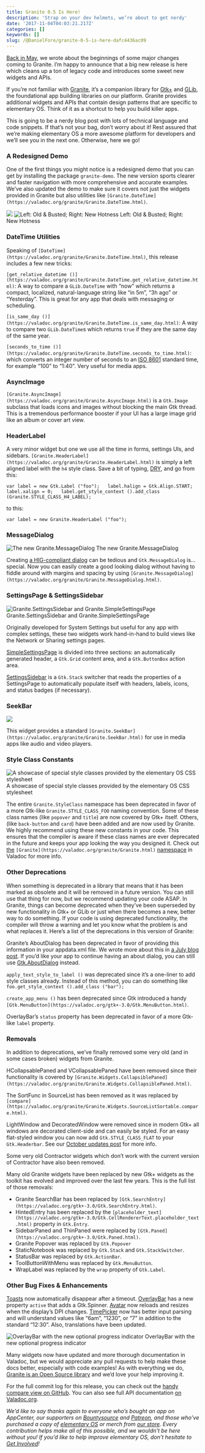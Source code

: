 ```yaml
---
title: Granite 0.5 Is Here!
description: 'Strap on your dev helmets, we’re about to get nerdy'
date: '2017-11-04T04:03:21.217Z'
categories: []
keywords: []
slug: /@DanielFore/granite-0-5-is-here-dafc4436ac09
---
```


[Back in May](https://medium.com/elementaryos/making-granite-a-better-library-8b925859e9fb), we wrote about the beginnings of some major changes coming to Granite. I’m happy to announce that a big new release is here which cleans up a ton of legacy code and introduces some sweet new widgets and APIs.

If you’re not familiar with [Granite](https://valadoc.org/granite/index.htm), it’s a companion library for [Gtk+](https://valadoc.org/gtk+-3.0/Gtk.html) and [GLib](https://valadoc.org/glib-2.0/index.htm), the foundational app building libraries on our platform. Granite provides additional widgets and APIs that contain design patterns that are specific to elementary OS. Think of it as a shortcut to help you build killer apps.

This is going to be a nerdy blog post with lots of technical language and code snippets. If that’s not your bag, don’t worry about it! Rest assured that we’re making elementary OS a more awesome platform for developers and we’ll see you in the next one. Otherwise, here we go!

### A Redesigned Demo

One of the first things you might notice is a redesigned demo that you can get by installing the package `granite-demo`. The new version sports clearer and faster navigation with more comprehensive and accurate examples. We’ve also updated the demo to make sure it covers not just the widgets provided in Granite but also utilities like `[Granite.DateTime](https://valadoc.org/granite/Granite.DateTime.html)`.

![](https://cdn-images-1.medium.com/max/600/1*Rxru9XbAm8j7zvvP2bsZQA.png)
![Left: Old & Busted; Right: New Hotness](https://cdn-images-1.medium.com/max/600/1*JNFBQ4FvQkilBAWowo-Uyw.png)
Left: Old & Busted; Right: New Hotness

### DateTime Utilities

Speaking of `[DateTime](https://valadoc.org/granite/Granite.DateTime.html)`, this release includes a few new tricks:

`[get_relative_datetime ()](https://valadoc.org/granite/Granite.DateTime.get_relative_datetime.html)`: A way to compare a `GLib.DateTime` with “now” which returns a compact, localized, natural-language string like “in 5m”, “3h ago” or “Yesterday”. This is great for any app that deals with messaging or scheduling.

`[is_same_day ()](https://valadoc.org/granite/Granite.DateTime.is_same_day.html)`: A way to compare two `GLib.DateTime`s which returns `true` if they are the same day of the same year.

`[seconds_to_time ()](https://valadoc.org/granite/Granite.DateTime.seconds_to_time.html)`: which converts an integer number of seconds to an [ISO 8601](https://en.wikipedia.org/wiki/ISO_8601) standard time, for example “100” to “1:40". Very useful for media apps.

### AsyncImage

`[Granite.AsyncImage](https://valadoc.org/granite/Granite.AsyncImage.html)` is a `Gtk.Image` subclass that loads icons and images without blocking the main Gtk thread. This is a tremendous performance booster if your UI has a large image grid like an album or cover art view.

### HeaderLabel

A very minor widget but one we use all the time in forms, settings UIs, and sidebars. `[Granite.HeaderLabel](https://valadoc.org/granite/Granite.HeaderLabel.html)` is simply a left aligned label with the `h4` style class. Save a bit of typing, [DRY](https://en.wikipedia.org/wiki/Don%27t_repeat_yourself), and go from this:

`var label = new Gtk.Label ("foo");  
label.halign = Gtk.Align.START;  
label.xalign = 0;  
label.get_style_context ().add_class (Granite.STYLE_CLASS_H4_LABEL);`

to this:

`var label = new Granite.HeaderLabel ("foo");`

### MessageDialog

![The new Granite.MessageDialog](https://cdn-images-1.medium.com/max/800/1*fC1Vtx2WdICOd_JnpEYStQ.png)
The new Granite.MessageDialog

Creating [a HIG-compliant dialog](https://elementary.io/docs/human-interface-guidelines#dialogs) can be tedious and `Gtk.MessageDialog` is… special. Now you can easily create a good looking dialog without having to fiddle around with margins and spacing by using `[Granite.MessageDialog](https://valadoc.org/granite/Granite.MessageDialog.html)`.

### SettingsPage & SettingsSidebar

![Granite.SettingsSidebar and Granite.SimpleSettingsPage](https://cdn-images-1.medium.com/max/800/1*MeWwadVE13jhtzAag0Fq9g.png)
Granite.SettingsSidebar and Granite.SimpleSettingsPage

Originally developed for System Settings but useful for any app with complex settings, these two widgets work hand-in-hand to build views like the Network or Sharing settings pages.

[SimpleSettingsPage](https://valadoc.org/granite/Granite.SimpleSettingsPage.html) is divided into three sections: an automatically generated header, a `Gtk.Grid` content area, and a `Gtk.ButtonBox` action area.

[SettingsSidebar](https://valadoc.org/granite/Granite.SettingsSidebar.html) is a `Gtk.Stack` switcher that reads the properties of a SettingsPage to automatically populate itself with headers, labels, icons, and status badges (if necessary).

### SeekBar

![](https://cdn-images-1.medium.com/max/800/1*ng4LKKrzavav_MPPuKr0jw.png)

This widget provides a standard `[Granite.SeekBar](https://valadoc.org/granite/Granite.SeekBar.html)` for use in media apps like audio and video players.

### Style Class Constants

![A showcase of special style classes provided by the elementary OS CSS stylesheet](https://cdn-images-1.medium.com/max/800/1*Cwr6T4zzw1ZtQhy7w4FaoQ.png)
A showcase of special style classes provided by the elementary OS CSS stylesheet

The entire `Granite.StyleClass` namespace has been deprecated in favor of a more Gtk-like `Granite.STYLE_CLASS_FOO` naming convention. Some of these class names (like `popover` and `title`) are now covered by Gtk+ itself. Others, (like `back-button` and `card`) have been added and are now used by Granite. We highly recommend using these new constants in your code. This ensures that the compiler is aware if these class names are ever deprecated in the future and keeps your app looking the way you designed it. Check out [the](https://valadoc.org/granite/Granite.html) `[Granite](https://valadoc.org/granite/Granite.html)` [namespace](https://valadoc.org/granite/Granite.html) in Valadoc for more info.

### Other Deprecations

When something is deprecated in a library that means that it has been marked as obsolete and it will be removed in a future version. You can still use that thing for now, but we recommend updating your code ASAP. In Granite, things can become deprecated when they’ve been superseded by new functionality in Gtk+ or GLib or just when there becomes a new, better way to do something. If your code is using deprecated functionality, the compiler will throw a warning and let you know what the problem is and what replaces it. Here’s a list of the deprecations in this version of Granite:

Granite’s AboutDialog has been deprecated in favor of providing this information in your appdata.xml file. We wrote more about this in [a July blog post](https://medium.com/elementaryos/peace-out-about-dialogs-8efa956c0562). If you’d like your app to continue having an about dialog, you can still use [Gtk.AboutDialog](https://valadoc.org/gtk+-3.0/Gtk.AboutDialog.html) instead.

`apply_text_style_to_label ()` was deprecated since it’s a one-liner to add style classes already. Instead of this method, you can do something like `foo.get_style_context ().add_class ("bar");`

`create_app_menu ()` has been deprecated since Gtk introduced a handy `[Gtk.MenuButton](https://valadoc.org/gtk+-3.0/Gtk.MenuButton.html)`.

OverlayBar’s `status` property has been deprecated in favor of a more Gtk-like `label` property.

### Removals

In addition to deprecations, we’ve finally removed some very old (and in some cases broken) widgets from Granite.

HCollapsablePaned and VCollapsablePaned have been removed since their functionality is covered by `[Granite.Widgets.CollapsiblePaned](https://valadoc.org/granite/Granite.Widgets.CollapsiblePaned.html)`.

The SortFunc in SourceList has been removed as it was replaced by `[compare](https://valadoc.org/granite/Granite.Widgets.SourceListSortable.compare.html)`.

LightWindow and DecoratedWindow were removed since in modern Gtk+ all windows are decorated client-side and can easily be styled. For an easy flat-styled window you can now add `Gtk.STYLE_CLASS_FLAT` to your `Gtk.Headerbar`. See our [October updates post](https://medium.com/elementaryos/loki-updates-for-october-144c11e6b445) for more info.

Some very old Contractor widgets which don’t work with the current version of Contractor have also been removed.

Many old Granite widgets have been replaced by new Gtk+ widgets as the toolkit has evolved and improved over the last few years. This is the full list of those removals:

*   Granite SearchBar has been replaced by `[Gtk.SearchEntry](https://valadoc.org/gtk+-3.0/Gtk.SearchEntry.html)`.
*   HintedEntry has been replaced by the `[placeholder_text](https://valadoc.org/gtk+-3.0/Gtk.CellRendererText.placeholder_text.html)` property in `Gtk.Entry`.
*   SidebarPaned and ThinPaned were replaced by `[Gtk.Paned](https://valadoc.org/gtk+-3.0/Gtk.Paned.html)`.
*   Granite Popover was replaced by `Gtk.Popover`
*   StaticNotebook was replaced by `Gtk.Stack` and `Gtk.StackSwitcher`.
*   StatusBar was replaced by `Gtk.ActionBar`.
*   ToolButtonWithMenu was replaced by `Gtk.MenuButton`.
*   WrapLabel was replaced by the `wrap` property of `Gtk.Label`.

### Other Bug Fixes & Enhancements

[Toasts](https://valadoc.org/granite/Granite.Widgets.Toast.html) now automatically disappear after a timeout. [OverlayBar](https://valadoc.org/granite/Granite.Widgets.OverlayBar.html) has a new property `active` that adds a Gtk.Spinner. [Avatar](https://valadoc.org/granite/Granite.Widgets.Avatar.html) now reloads and resizes when the display’s DPI changes. [TimePicker](https://valadoc.org/granite/Granite.Widgets.TimePicker.html) now has better input parsing and will understand values like “6am”, “1230”, or “7” in addition to the standard “12:30”. Also, translations have been updated.

![OverlayBar with the new optional progress indicator](https://cdn-images-1.medium.com/max/800/1*aR9Ieg8DRonl4j205-uSdA.gif)
OverlayBar with the new optional progress indicator

Many widgets now have updated and more thorough documentation in Valadoc, but we would appreciate any pull requests to help make these docs better, especially with code examples! As with everything we do, [Granite is an Open Source library](https://github.com/elementary/granite) and we’d love your help improving it.

For the full commit log for this release, you can check out the [handy compare view on GitHub](https://github.com/elementary/granite/compare/0.4.1...0.5). You can also see full API documentation [on Valadoc.org](https://valadoc.org/granite/index.htm).

_We’d like to say thanks again to everyone who’s bought an app on AppCenter, our supporters on_ [_Bountysource_](https://salt.bountysource.com/teams/elementary) _and_ [_Patreon_](https://www.patreon.com/elementary)_, and those who’ve purchased a copy of_ [_elementary OS_](https://elementary.io/) _or merch from_ [_our store_](https://elementary.io/store/)_. Every contribution helps make all of this possible, and we wouldn’t be here without you! If you’d like to help improve elementary OS, don’t hesitate to_ [_Get Involved_](https://elementary.io/get-involved)_!_